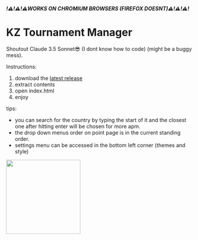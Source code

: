 ***!⚠️!⚠️!⚠️WORKS ON CHROMIUM BROWSERS (FIREFOX DOESNT)⚠️!⚠️!⚠️!***

# KZ Tournament Manager

Shoutout Claude 3.5 Sonnet😎 (I dont know how to code) (might be a buggy mess).

Instructions: 
1.  download the [latest release](https://github.com/jakkekz/FFAKZ/releases/latest)
2.  extract contents
3.  open index.html
4. enjoy

tips:
- you can search for the country by typing the start of it and the closest one after hitting enter will be chosen for more apm.
- the drop down menus order on point page is in the current standing order.
- settings menu can be accessed in the bottom left corner (themes and style)

<img src="https://i.imgur.com/lpBqx1x.png" width="200">
